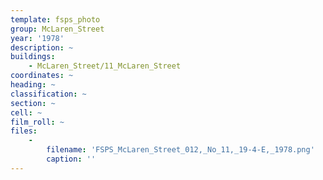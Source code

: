```yaml
---
template: fsps_photo
group: McLaren_Street
year: '1978'
description: ~
buildings:
    - McLaren_Street/11_McLaren_Street
coordinates: ~
heading: ~
classification: ~
section: ~
cell: ~
film_roll: ~
files:
    -
        filename: 'FSPS_McLaren_Street_012,_No_11,_19-4-E,_1978.png'
        caption: ''
---
```

